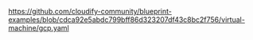 https://github.com/cloudify-community/blueprint-examples/blob/cdca92e5abdc799bff86d323207df43c8bc2f756/virtual-machine/gcp.yaml